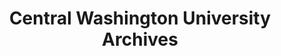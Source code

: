 ---
layout: repo
title: "Central Washington University Archives"
id: 25135
permalink: repos/25135/
---